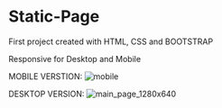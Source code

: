 # Static-Page
First project created with HTML, CSS and BOOTSTRAP 


Responsive for Desktop and Mobile


MOBILE VERSTION: 
![mobile](https://github.com/TanjaBlazhevska/Static-Page/assets/108539969/d363510d-0fb1-458a-b533-60a841163341)



DESKTOP VERSION:
![main_page_1280x640](https://github.com/TanjaBlazhevska/Static-Page/assets/108539969/684cd69e-ddd3-45e9-b662-8ec08316beca)
